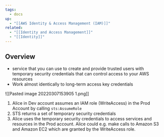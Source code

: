 ```yaml
---
tags:
  - docs
up:
  - "[[AWS Identity & Access Management (IAM)]]"
related:
  - "[[Identity and Access Management]]"
  - "[[Identity]]"
---
```

## Overview
- service that you can use to create and provide trusted users with temporary security credentials that can control access to your AWS resources
- Work almost identically to long-term access key credentials

![[Pasted image 20220307153905 1.png]]

1. Alice in Dev account assumes an IAM role (WriteAccess) in the Prod Account by calling `sts:AssumeRole`
2. STS returns a set of temporary security credentials
3. Alice uses the temporary security credentials to access services and resources in the Prod account. Alice could e.g. make calls to Amazon S3 and Amazon EC2 which are granted by the WriteAccess role.

